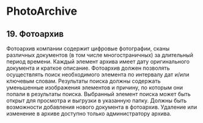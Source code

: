 # PhotoArchive

## 19.	Фотоархив
Фотоархив компании содержит цифровые фотографии, 
сканы различных документов (в том числе многостраничных) 
за длительный период времени. Каждый элемент архива имеет 
дату оригинального документа и краткое описание. Фотоархив 
должен позволять осуществлять поиск необходимого элемента по 
интервалу дат и/или ключевым словам. Результаты поиска 
должны содержать уменьшенные изображения элементов и причину, 
по которым они попали в результаты поиска. Выбранный элемент поиска 
может быть открыт для просмотра и выгрузки в указанную папку. Должны 
быть возможности добавления нового документа в фотоархив. Удаление или
 изменение в архиве доступно только администратору архива.
